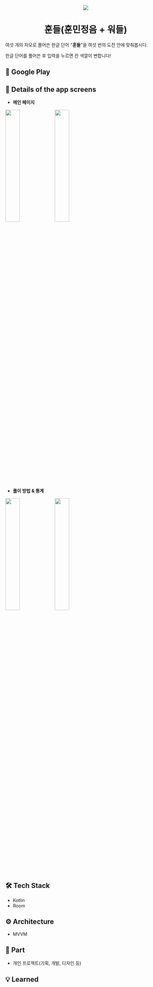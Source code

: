 <p align="center"><img src=https://blog.kakaocdn.net/dn/l7cc3/btrIxSzk3Jv/VlKuEXkcCJS21lj3XPATtk/img.png></p>
<h1 align="center">훈들(훈민정음 + 워들)</h1>

여섯 개의 자모로 풀어쓴 한글 단어 "**훈들**"을 여섯 번의 도전 안에 맞춰봅시다. 

한글 단어를 풀어쓴 후 입력을 누르면 칸 색깔이 변합니다!


## 🌈 Google Play

## 📖 Details of the app screens

- **메인 페이지**

<img width="30%" src="https://blog.kakaocdn.net/dn/bQI69q/btrICPhjpRf/QykQl4cLUr9j7ik3qQjm80/img.png">      <img width="30%" src="https://blog.kakaocdn.net/dn/c8uFQy/btrIy9HlJ4k/KpSSShQnTyr8NaKC4aFjF1/img.png">


- **풀이 방법 & 통계**


<img width="30%" src="https://blog.kakaocdn.net/dn/bizw9z/btrIA2h1VM1/3lENhsOOBQM0hM8qrdzMR0/img.png">      <img width="30%" src="https://blog.kakaocdn.net/dn/bJIvou/btrIBURBrKi/i0ivbhp1IZnvlJ7IfKuitK/img.png">


## 🛠️ ****Tech Stack****

- Kotlin
- Room

## ⚙️ Architecture

- MVVM

## 📌 ****Part****

- 개인 프로젝트(기획, 개발, 디자인 등)

## 💡 ****Learned****
